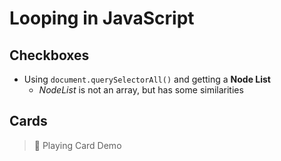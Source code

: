 # Looping in JavaScript

## Checkboxes

- Using `document.querySelectorAll()` and getting a **Node List**
  - *NodeList* is not an array, but has some similarities

## Cards

> 🎴 Playing Card Demo
